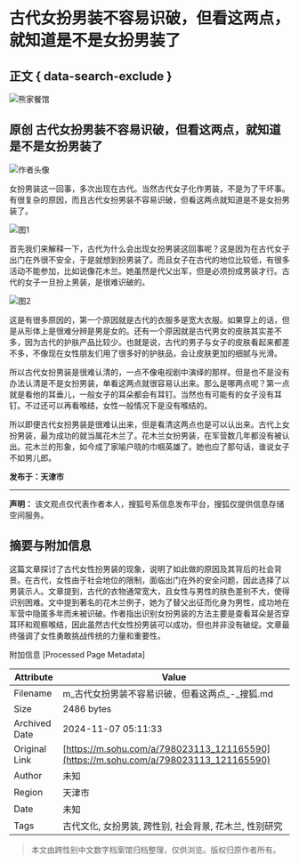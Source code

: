 # 古代女扮男装不容易识破，但看这两点，就知道是不是女扮男装了

## 正文 { data-search-exclude }


![熊家餐馆](http://03e1181bba1cf.cdn.sohucs.com/files/1695809599254.png)

## 原创 古代女扮男装不容易识破，但看这两点，就知道是不是女扮男装了

![作者头像](//p8.itc.cn/q_70,c_lfill,w_60,h_60,g_face/mpbp/pro/20220717/ba6da27b3fff40648feb47014b4a1c62.png)

女扮男装这一回事，多次出现在古代。当然古代女子化作男装，不是为了干坏事。有很复杂的原因，而且古代女扮男装不容易识破，但看这两点就知道是不是女扮男装了。

![图1](//q7.itc.cn/q_70/images01/20240802/90cfed7d41a944c587cc89b462c77038.jpeg)

首先我们来解释一下，古代为什么会出现女扮男装这回事呢？这是因为在古代女子出门在外很不安全，于是就想到扮男装了。而且女子在古代的地位比较低，有很多活动不能参加，比如说像花木兰。她虽然是代父出军，但是必须扮成男装才行。古代的女子一旦扮上男装，是很难识破的。

![图2](//q7.itc.cn/q_70/images01/20240802/b34d31177e1f460b8e809097443e7ac8.jpeg)

这是有很多原因的，第一个原因就是古代的衣服多是宽大衣服。如果穿上的话，但是从形体上是很难分辨是男是女的。还有一个原因就是古代男女的皮肤其实差不多，因为古代的护肤产品比较少。也就是说，古代的男子与女子的皮肤看起来都差不多，不像现在女性朋友们用了很多好的护肤品，会让皮肤更加的细腻与光滑。

所以古代女扮男装是很难认清的，一点不像电视剧中演绎的那样。但是也不是没有办法认清是不是女扮男装，单看这两点就很容易认出来。那么是哪两点呢？第一点就是看他的耳垂儿，一般女子的耳朵都会有耳钉。当然也有可能有的女子没有耳钉。不过还可以再看喉结，女性一般情况下是没有喉结的。

所以即便古代女扮男装是很难认出来，但是看清这两点也是可以认出来。古代上女扮男装，最为成功的就当属花木兰了。花木兰女扮男装，在军营数几年都没有被认出。花木兰的形象，如今成了家喻户晓的巾帼英雄了。她也应了那句话，谁说女子不如男儿郎。

**发布于：天津市**

---

**声明：** 该文观点仅代表作者本人，搜狐号系信息发布平台，搜狐仅提供信息存储空间服务。

## 摘要与附加信息

<!-- tcd_abstract -->
这篇文章探讨了古代女性扮男装的现象，说明了如此做的原因及其背后的社会背景。在古代，女性由于社会地位的限制，面临出门在外的安全问题，因此选择了以男装示人。文章提到，古代的衣物通常宽大，且女性与男性的肤色差别不大，使得识别困难。文中提到著名的花木兰例子，她为了替父出征而化身为男性，成功地在军营中隐匿多年而未被识破。作者指出识别女扮男装的方法主要是查看耳朵是否穿耳环和观察喉结，因此虽然古代女性扮男装可以成功，但也并非没有破绽。文章最终强调了女性勇敢挑战传统的力量和重要性。
<!-- tcd_abstract_end -->

附加信息 [Processed Page Metadata]

| Attribute       | Value                                  |
|-----------------|----------------------------------------|
| Filename        | m_古代女扮男装不容易识破，但看这两点_-_搜狐.md                             |
| Size            | 2486 bytes                           |
| Archived Date   | 2024-11-07 05:11:33                             |
| Original Link   | [https://m.sohu.com/a/798023113_121165590](https://m.sohu.com/a/798023113_121165590)                       |
| Author          | 未知                               |
| Region          | 天津市                               |
| Date            | 未知                                 |
| Tags            | 古代文化, 女扮男装, 跨性别, 社会背景, 花木兰, 性别研究                                 |
>
> 本文由跨性别中文数字档案馆归档整理，仅供浏览。版权归原作者所有。
>